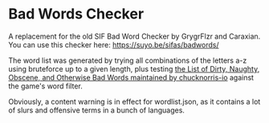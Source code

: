 # Bad Words Checker

A replacement for the old SIF Bad Word Checker by GrygrFlzr and Caraxian.
You can use this checker here: https://suyo.be/sifas/badwords/

The word list was generated by trying all combinations of the letters a-z using bruteforce up to a given length, plus
testing [the List of Dirty, Naughty, Obscene, and Otherwise Bad Words maintained by chucknorris-io](https://github.com/chucknorris-io/swear-words/)
against the game's word filter.

Obviously, a content warning is in effect for wordlist.json, as it contains a lot of slurs and offensive terms in a bunch of languages.